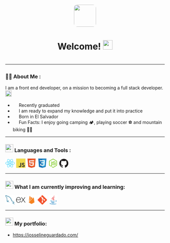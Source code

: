 <div id="header" align="center"  >
  <img width=70px height=70px style="border-radius:10px;" src="https://media.giphy.com/media/4EbPq54Rbx5UvBXsRx/giphy.gif" />
</div>


<h1 align="center"> 
  Welcome! 
  <img width=30px height=30px src="https://media.giphy.com/media/m0dmKBkncVETJv2h0S/giphy.gif"> 
<h1>

---

### :woman_technologist: About Me :
 
I am a front end developer, on a mission to becoming a full stack developer. <img width=20px height=20px src="https://cdn-icons-png.flaticon.com/128/3233/3233497.png"/>
 
- <img width=15px height=15px src="https://cdn-icons-png.flaticon.com/128/1344/1344761.png"/> Recently graduated
- <img width=15px height=15px src="https://cdn-icons-png.flaticon.com/128/2888/2888701.png"/>  I am ready to expand my knowledge and put it into practice
- <img width=15px height=15px src="https://flagicons.lipis.dev/flags/4x3/sv.svg"/>  Born in El Salvador 
- <img width=15px height=15px src="https://cdn-icons-png.flaticon.com/128/2988/2988036.png"/> Fun Facts: I enjoy going camping :camping:, playing soccer :soccer: and mountain biking :mountain_biking_woman:

---

### <img height=25px width=25px src="https://cdn-icons-png.flaticon.com/128/1835/1835211.png"/> Languages and Tools :

<div>
  
  <img height=30px width=30px src="https://raw.githubusercontent.com/devicons/devicon/1119b9f84c0290e0f0b38982099a2bd027a48bf1/icons/react/react-original.svg"/>
  <img height=30px width=30px src="https://raw.githubusercontent.com/devicons/devicon/1119b9f84c0290e0f0b38982099a2bd027a48bf1/icons/javascript/javascript-original.svg"/>
  <img height=30px width=30px src="https://raw.githubusercontent.com/devicons/devicon/1119b9f84c0290e0f0b38982099a2bd027a48bf1/icons/html5/html5-original.svg"/>
  <img height=30px width=30px src="https://raw.githubusercontent.com/devicons/devicon/1119b9f84c0290e0f0b38982099a2bd027a48bf1/icons/css3/css3-original.svg"/>
  <img height=30px width=30px src="https://raw.githubusercontent.com/devicons/devicon/1119b9f84c0290e0f0b38982099a2bd027a48bf1/icons/nodejs/nodejs-original.svg"/>
  <img height=30px width=30px src="https://raw.githubusercontent.com/devicons/devicon/1119b9f84c0290e0f0b38982099a2bd027a48bf1/icons/github/github-original.svg"/>
  

</div>
  
---

### <img height=25px width=25px src="https://cdn-icons-png.flaticon.com/512/2490/2490421.png"/> What I am currently improving and learning:

 <div>
  <img height=30px width=30px src="https://raw.githubusercontent.com/devicons/devicon/1119b9f84c0290e0f0b38982099a2bd027a48bf1/icons/mysql/mysql-original.svg"/>
  <img height=30px width=30px src="https://raw.githubusercontent.com/devicons/devicon/1119b9f84c0290e0f0b38982099a2bd027a48bf1/icons/express/express-original.svg"/>
  <img height=30px width=30px src="https://raw.githubusercontent.com/devicons/devicon/1119b9f84c0290e0f0b38982099a2bd027a48bf1/icons/firebase/firebase-plain.svg"/>
  <img height=30px width=30px src="https://raw.githubusercontent.com/devicons/devicon/1119b9f84c0290e0f0b38982099a2bd027a48bf1/icons/git/git-original.svg"/>
  <img height=30px width=30px src="https://raw.githubusercontent.com/devicons/devicon/1119b9f84c0290e0f0b38982099a2bd027a48bf1/icons/java/java-original.svg"/>

 </div>
  
  
  
---

###  <img height=25px width=25px src="https://cdn-icons-png.flaticon.com/128/3476/3476457.png"/> My portfolio:
- https://josselineguardado.com/
